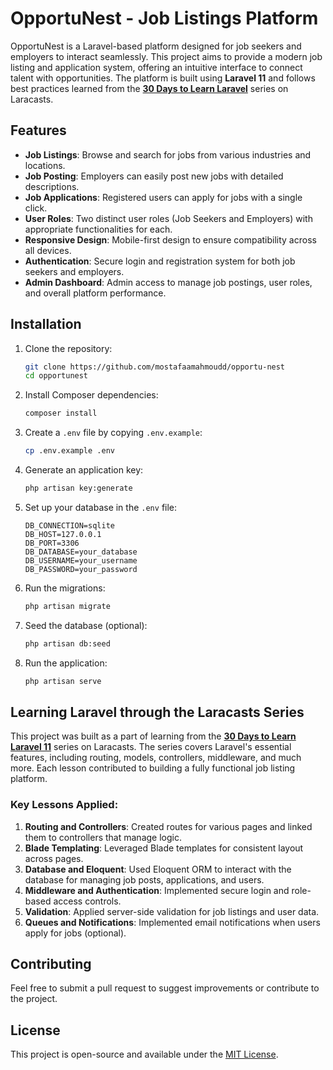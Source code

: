 # OpportuNest - Job Listings Platform

OpportuNest is a Laravel-based platform designed for job seekers and employers to interact seamlessly. This project aims to provide a modern job listing and application system, offering an intuitive interface to connect talent with opportunities. The platform is built using **Laravel 11** and follows best practices learned from the **[30 Days to Learn Laravel](https://laracasts.com/series/30-days-to-learn-laravel-11)** series on Laracasts.

## Features
- **Job Listings**: Browse and search for jobs from various industries and locations.
- **Job Posting**: Employers can easily post new jobs with detailed descriptions.
- **Job Applications**: Registered users can apply for jobs with a single click.
- **User Roles**: Two distinct user roles (Job Seekers and Employers) with appropriate functionalities for each.
- **Responsive Design**: Mobile-first design to ensure compatibility across all devices.
- **Authentication**: Secure login and registration system for both job seekers and employers.
- **Admin Dashboard**: Admin access to manage job postings, user roles, and overall platform performance.
  
## Installation

1. Clone the repository:
    ```bash
    git clone https://github.com/mostafaamahmoudd/opportu-nest
    cd opportunest
    ```

2. Install Composer dependencies:
    ```bash
    composer install
    ```

3. Create a `.env` file by copying `.env.example`:
    ```bash
    cp .env.example .env
    ```

4. Generate an application key:
    ```bash
    php artisan key:generate
    ```

5. Set up your database in the `.env` file:
    ```env
    DB_CONNECTION=sqlite
    DB_HOST=127.0.0.1
    DB_PORT=3306
    DB_DATABASE=your_database
    DB_USERNAME=your_username
    DB_PASSWORD=your_password
    ```

6. Run the migrations:
    ```bash
    php artisan migrate
    ```

7. Seed the database (optional):
    ```bash
    php artisan db:seed
    ```

8. Run the application:
    ```bash
    php artisan serve
    ```

## Learning Laravel through the Laracasts Series

This project was built as a part of learning from the **[30 Days to Learn Laravel 11](https://laracasts.com/series/30-days-to-learn-laravel-11/episodes/30)** series on Laracasts. The series covers Laravel's essential features, including routing, models, controllers, middleware, and much more. Each lesson contributed to building a fully functional job listing platform.

### Key Lessons Applied:
1. **Routing and Controllers**: Created routes for various pages and linked them to controllers that manage logic.
2. **Blade Templating**: Leveraged Blade templates for consistent layout across pages.
3. **Database and Eloquent**: Used Eloquent ORM to interact with the database for managing job posts, applications, and users.
4. **Middleware and Authentication**: Implemented secure login and role-based access controls.
5. **Validation**: Applied server-side validation for job listings and user data.
6. **Queues and Notifications**: Implemented email notifications when users apply for jobs (optional).
   
## Contributing
Feel free to submit a pull request to suggest improvements or contribute to the project.

## License
This project is open-source and available under the [MIT License](LICENSE).
